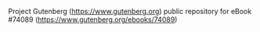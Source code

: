 Project Gutenberg (https://www.gutenberg.org) public repository for eBook #74089 (https://www.gutenberg.org/ebooks/74089)
